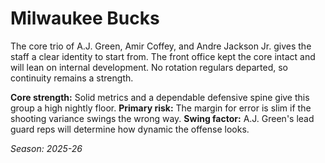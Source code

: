 # Milwaukee Bucks

The core trio of A.J. Green, Amir Coffey, and Andre Jackson Jr. gives the staff a clear identity to start from.
The front office kept the core intact and will lean on internal development.
No rotation regulars departed, so continuity remains a strength.

**Core strength:** Solid metrics and a dependable defensive spine give this group a high nightly floor.
**Primary risk:** The margin for error is slim if the shooting variance swings the wrong way.
**Swing factor:** A.J. Green's lead guard reps will determine how dynamic the offense looks.

_Season: 2025-26_
